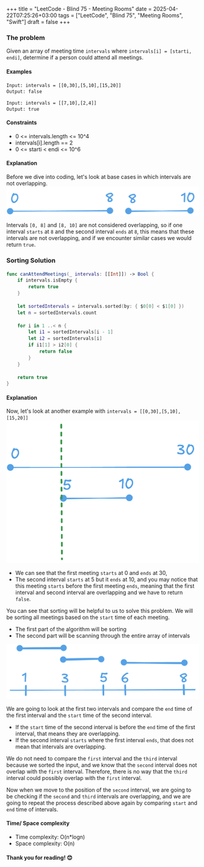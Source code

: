 +++
title = "LeetCode - Blind 75 - Meeting Rooms"
date = 2025-04-22T07:25:26+03:00
tags = ["LeetCode", "Blind 75", "Meeting Rooms", "Swift"]
draft = false
+++

### The problem  
Given an array of meeting time `intervals` where `intervals[i] = [starti, endi]`, determine if a person could attend all meetings.

#### Examples

``` 
Input: intervals = [[0,30],[5,10],[15,20]]
Output: false
```

```
Input: intervals = [[7,10],[2,4]]
Output: true
```

#### Constraints
* 0 <= intervals.length <= 10^4  
* intervals[i].length == 2  
* 0 <= starti < endi <= 10^6

#### Explanation  
Before we dive into coding, let's look at base cases in which intervals are not overlapping.  
![alt image](images/252.png#center)

Intervals `[0, 8]` and `[8, 10]` are not considered overlapping, so if one interval `starts` at `8` and the second interval `ends` at `8`, this means that these intervals are not overlapping, and if we encounter similar cases we would return `true`.

### Sorting Solution  
``` swift 
func canAttendMeetings(_ intervals: [[Int]]) -> Bool {
    if intervals.isEmpty {
        return true
    }

    let sortedIntervals = intervals.sorted(by: { $0[0] < $1[0] })
    let n = sortedIntervals.count

    for i in 1 ..< n {
        let i1 = sortedIntervals[i - 1]
        let i2 = sortedIntervals[i]
        if i1[1] > i2[0] {
            return false
        }
    }

    return true
}
```

#### Explanation  
Now, let's look at another example with `intervals = [[0,30],[5,10],[15,20]]`  
![alt image](images/252-1.png#center)

- We can see that the first meeting `starts` at 0 and `ends` at 30,  
- The second interval `starts` at 5 but it `ends` at 10, and you may notice that this meeting `starts` before the first meeting `ends`, meaning that the first interval and second interval are overlapping and we have to return `false`.

You can see that sorting will be helpful to us to solve this problem. We will be sorting all meetings based on the `start` time of each meeting.

- The first part of the algorithm will be sorting  
- The second part will be scanning through the entire array of intervals  

![alt image](images/252-2.png#center)

We are going to look at the first two intervals and compare the `end` time of the first interval and the `start` time of the second interval.  
- If the `start` time of the second interval is before the `end` time of the first interval, that means they are overlapping.  
- If the second interval `starts` where the first interval `ends`, that does not mean that intervals are overlapping.  

We do not need to compare the `first` interval and the `third` interval because we sorted the input, and we know that the `second` interval does not overlap with the `first` interval. Therefore, there is no way that the `third` interval could possibly overlap with the `first` interval.

Now when we move to the position of the `second` interval, we are going to be checking if the `second` and `third` intervals are overlapping, and we are going to repeat the process described above again by comparing `start` and `end` time of intervals.

#### Time/ Space complexity  
* Time complexity: O(n*logn)  
* Space complexity: O(n)

#### Thank you for reading! 😊

